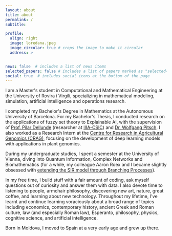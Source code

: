 ```yaml
---
layout: about
title: about
permalink: /
subtitle: 

profile:
  align: right
  image: loredana.jpeg
  image_circular: true # crops the image to make it circular
  address: >


news: false  # includes a list of news items
selected_papers: false # includes a list of papers marked as "selected={true}"
social: true  # includes social icons at the bottom of the page
---
```


I am a Master's student in Computational and Mathematical Engineering at the University of Rovira i Virgili, specializing in mathematical modeling, simulation, artificial intelligence and operations research. 

I completed my Bachelor's Degree in Mathematics at the Autonomous University of Barcelona. For my Bachelor's Thesis, I conducted research on the applications of fuzzy set theory to Explainable AI, with the supervision of [Prof. Pilar Dellunde](https://www.iiia.csic.es/es/people/person/?person_id=35) (researcher at [IIIA-CSIC](https://www.iiia.csic.es/)) and [Dr. Wolfgang Pitsch](https://mat.uab.cat/~pitsch/). I also worked as a Research Intern at the [Centre for Research in Agricultural Genomics (CRAG)](https://www.cragenomica.es/), focusing on the development of deep learning models with applications in plant genomics.

During my undergraduate studies, I spent a semester at the University of Vienna, diving into Quantum Information, Complex Networks and Biomathematics (for a while, my colleague Aäron Roex and I became slightly obsessed with [extending the SIR model through Branching Processes](https://github.com/loredanasandu/sir-branching-processes)).

In my free time, I build stuff with a fair amount of coding, ask myself questions out of curiosity and answer them with data. I also devote time to listening to people, armchair philosophy, discovering new art, nature, great coffee, and learning about new technology. Throughout my lifetime, I've learnt and continue learning voraciously about a broad range of topics including economics, contemporary history, ancient Greek and Roman culture, law (and especially Roman law), Esperanto, philosophy, physics, cognitive science, and artificial intelligence.

Born in Moldova, I moved to Spain at a very early age and grew up there.
